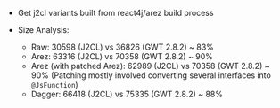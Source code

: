 * Get j2cl variants built from react4j/arez build process

* Size Analysis:
  - Raw: 30598 (J2CL) vs 36826 (GWT 2.8.2) ~ 83%
  - Arez: 63316 (J2CL) vs 70358 (GWT 2.8.2) ~ 90%
  - Arez (with patched Arez): 62989 (J2CL) vs 70358 (GWT 2.8.2) ~ 90% (Patching mostly involved converting several interfaces into `@JsFunction`)
  - Dagger: 66418 (J2CL) vs 75335 (GWT 2.8.2) ~ 88%
